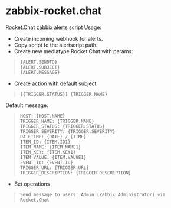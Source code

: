 # zabbix-rocket.chat
Rocket.Chat zabbix alerts script
Usage:
* Create incoming webhook for alerts.
* Copy script to the alertscript path.
* Create new mediatype Rocket.Chat with params:
>     {ALERT.SENDTO}
>     {ALERT.SUBJECT}
>     {ALERT.MESSAGE}

* Create action with default subject
>     [{TRIGGER.STATUS}] {TRIGGER.NAME}

Default message:
>     HOST: {HOST.NAME}
>     TRIGGER_NAME: {TRIGGER.NAME}
>     TRIGGER_STATUS: {TRIGGER.STATUS}
>     TRIGGER_SEVERITY: {TRIGGER.SEVERITY}
>     DATETIME: {DATE} / {TIME}
>     ITEM_ID: {ITEM.ID1}
>     ITEM_NAME: {ITEM.NAME1}
>     ITEM_KEY: {ITEM.KEY1}
>     ITEM_VALUE: {ITEM.VALUE1}
>     EVENT_ID: {EVENT.ID}
>     TRIGGER_URL: {TRIGGER.URL}
>     TRIGGER_DESCRIPTION: {TRIGGER.DESCRIPTION}
* Set operations 
>     Send message to users: Admin (Zabbix Administrator) via Rocket.Chat
